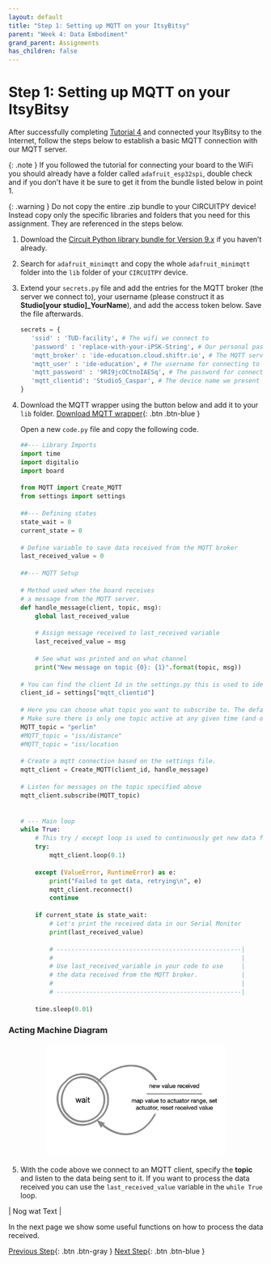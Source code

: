 ```yaml
---
layout: default
title: "Step 1: Setting up MQTT on your ItsyBitsy"
parent: "Week 4: Data Embodiment"
grand_parent: Assignments
has_children: false
---
```


# Step 1: Setting up MQTT on your ItsyBitsy

After successfully completing [Tutorial 4](https://id-studiolab.github.io/Connected-Interaction-Kit/tutorials/03-connect-to-the-internet/) and connected your ItsyBitsy to the Internet, follow the steps below to establish a basic MQTT connection with our MQTT server.

{: .note }
If you followed the tutorial for connecting your board to the WiFi you should already have a folder called `adafruit_esp32spi`, double check and if you don't have it be sure to get it from the bundle listed below in point 1.

{: .warning } 
Do not copy the entire .zip bundle to your CIRCUITPY device! Instead copy only the specific libraries and folders that you need for this assignment. They are referenced in the steps below. 

1. Download the [Circuit Python library bundle for Version 9.x](https://circuitpython.org/libraries) if you haven’t already. 

2. Search for `adafruit_minimqtt` and copy the whole `adafruit_minimqtt` folder into the `lib` folder of your `CIRCUITPY` device.

3. Extend your `secrets.py` file and add the entries for the MQTT broker (the server we connect to), your username (please construct it as **Studio[your studio]_YourName**), and add the access token below. Save the file afterwards.
   ```python
   secrets = {
      'ssid' : 'TUD-facility', # The wifi we connect to 
      'password' : 'replace-with-your-iPSK-String', # Our personal password to connect to Wifi
      'mqtt_broker' : 'ide-education.cloud.shiftr.io', # The MQTT server we connect to
      'mqtt_user' : 'ide-education', # The username for connecting to the server
      'mqtt_password' : '9RI9jcOCtnoIAESq', # The password for connecting to the server
      'mqtt_clientid': 'Studio5_Caspar', # The device name we present to the server when connecting
   }
   ```
4. Download the MQTT wrapper using the button below and add it to your `lib` folder.
[Download MQTT wrapper](MQTT.zip){: .btn .btn-blue }

   Open a new `code.py` file and copy the following code. 

   ```python
   ##--- Library Imports
   import time
   import digitalio
   import board

   from MQTT import Create_MQTT
   from settings import settings

   ##--- Defining states
   state_wait = 0
   current_state = 0

   # Define variable to save data received from the MQTT broker
   last_received_value = 0
      
   ##--- MQTT Setup

   # Method used when the board receives 
   # a message from the MQTT server.
   def handle_message(client, topic, msg):
       global last_received_value

       # Assign message received to last_received variable
       last_received_value = msg

       # See what was printed and on what channel
       print("New message on topic {0}: {1}".format(topic, msg))

   # You can find the client Id in the settings.py this is used to identify the board
   client_id = settings["mqtt_clientid"]

   # Here you can choose what topic you want to subscribe to. The default is Perlin Noise.
   # Make sure there is only one topic active at any given time (and otherwise add a # before the one you do not want to use anymore)
   MQTT_topic = "perlin"
   #MQTT_topic = "iss/distance"
   #MQTT_topic = "iss/location

   # Create a mqtt connection based on the settings file.
   mqtt_client = Create_MQTT(client_id, handle_message)

   # Listen for messages on the topic specified above
   mqtt_client.subscribe(MQTT_topic)


   # --- Main loop
   while True:
       # This try / except loop is used to continuously get new data from MQTT, and reset if anything goes wrong
       try:
           mqtt_client.loop(0.1)

       except (ValueError, RuntimeError) as e:
           print("Failed to get data, retrying\n", e)
           mqtt_client.reconnect()
           continue
         
       if current_state is state_wait:
           # Let's print the received data in our Serial Monitor
           print(last_received_value)

           # ---------------------------------------------------| 
           #                                                    | 
           # Use last_received_variable in your code to use     | 
           # the data received from the MQTT broker.            | 
           #                                                    | 
           # ---------------------------------------------------|
      
       time.sleep(0.01)

   ```

### Acting Machine Diagram 

<div style="text-align: center;">
    <img src="data_embodiment_state_diagram.png" alt="Data Embodiment Acting Machine Diagram" style="width:70%;"/>
</div>

5. With the code above we connect to an MQTT client, specify the **topic** and listen to the data being sent to it.
If you want to process the data received you can use the `last_received_value` variable in the `while True` loop.

| Nog wat Text |

In the next page we show some useful functions on how to process the data received.

[Previous Step](index){: .btn .btn-gray }  [Next Step](step-2){: .btn .btn-blue }
